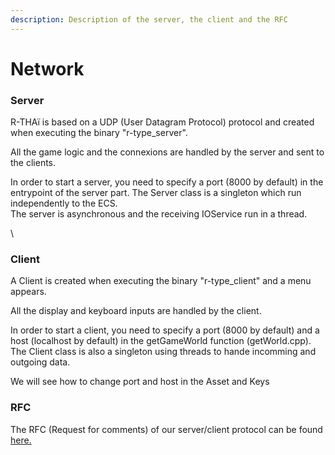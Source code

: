 ```yaml
---
description: Description of the server, the client and the RFC
---
```


# Network

### Server

R-THAï is based on a UDP (User Datagram Protocol) protocol and created when executing the binary "r-type\_server".

All the game logic and the connexions are handled by the server and sent to the clients.

In order to start a server, you need to specify a port (8000 by default) in the entrypoint of the server part. The Server class is a singleton which run independently to the ECS.\
The server is asynchronous and the receiving IOService run in a thread.

\


### Client

A Client is created when executing the binary "r-type\_client" and a menu appears.

All the display and keyboard inputs are handled by the client.

In order to start a client, you need to specify a port (8000 by default) and a host (localhost by default) in the getGameWorld function (getWorld.cpp). The Client class is also a singleton using threads to hande incomming and outgoing data.&#x20;

We will see how to change port and host in the Asset and Keys



### RFC

The RFC (Request for comments) of our server/client protocol can be found[ here.](https://hackmd.io/@R-THAIPE/HkfnL\_lzs)
